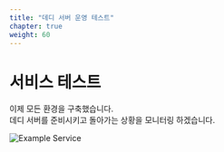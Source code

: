 ```yaml
---
title: "데디 서버 운영 테스트"
chapter: true
weight: 60
---
```


# 서비스 테스트

이제 모든 환경을 구축했습니다.<br>
데디 서버를 준비시키고 돌아가는 상황을 모니터링 하겠습니다.


![Example Service](/images/tic-tac-toe/diagram-make-tasks.png)